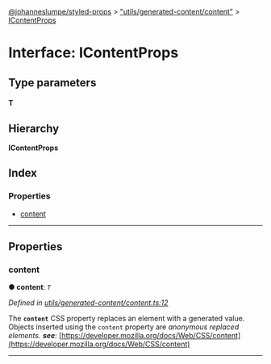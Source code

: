[@johanneslumpe/styled-props](../README.md) > ["utils/generated-content/content"](../modules/_utils_generated_content_content_.md) > [IContentProps](../interfaces/_utils_generated_content_content_.icontentprops.md)

# Interface: IContentProps

## Type parameters
#### T 
## Hierarchy

**IContentProps**

## Index

### Properties

* [content](_utils_generated_content_content_.icontentprops.md#content)

---

## Properties

<a id="content"></a>

###  content

**● content**: *`T`*

*Defined in [utils/generated-content/content.ts:12](https://github.com/johanneslumpe/styled-props/blob/3abf398/src/utils/generated-content/content.ts#L12)*

The **`content`** CSS property replaces an element with a generated value. Objects inserted using the `content` property are _anonymous replaced elements._
*__see__*: [https://developer.mozilla.org/docs/Web/CSS/content](https://developer.mozilla.org/docs/Web/CSS/content)

___

